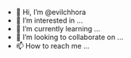 - 👋 Hi, I’m @evilchhora
- 👀 I’m interested in ...
- 🌱 I’m currently learning ...
- 💞️ I’m looking to collaborate on ...
- 📫 How to reach me ...

<!---
evilchhora/evilchhora is a ✨ special ✨ repository because its `README.md` (this file) appears on your GitHub profile.
You can click the Preview link to take a look at your changes.
--->
